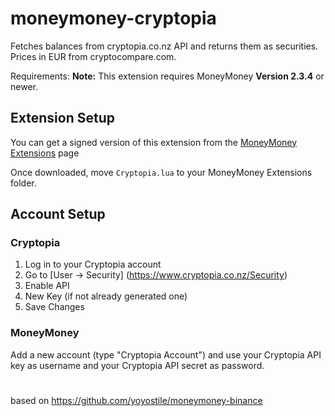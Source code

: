# moneymoney-cryptopia

Fetches balances from cryptopia.co.nz API and returns them as securities. 
Prices in EUR from cryptocompare.com.

Requirements:
**Note:** This extension requires MoneyMoney **Version 2.3.4** or newer.

## Extension Setup

You can get a signed version of this extension from the [MoneyMoney Extensions](https://moneymoney-app.com/extensions/) page

Once downloaded, move `Cryptopia.lua` to your MoneyMoney Extensions folder.

## Account Setup

### Cryptopia

1. Log in to your Cryptopia account
2. Go to [User -> Security] (https://www.cryptopia.co.nz/Security)
3. Enable API 
3. New Key (if not already generated one)
4. Save Changes 

### MoneyMoney

Add a new account (type "Cryptopia Account") and use your Cryptopia API key as username and your Cryptopia API secret as password.

#

based on 
https://github.com/yoyostile/moneymoney-binance
